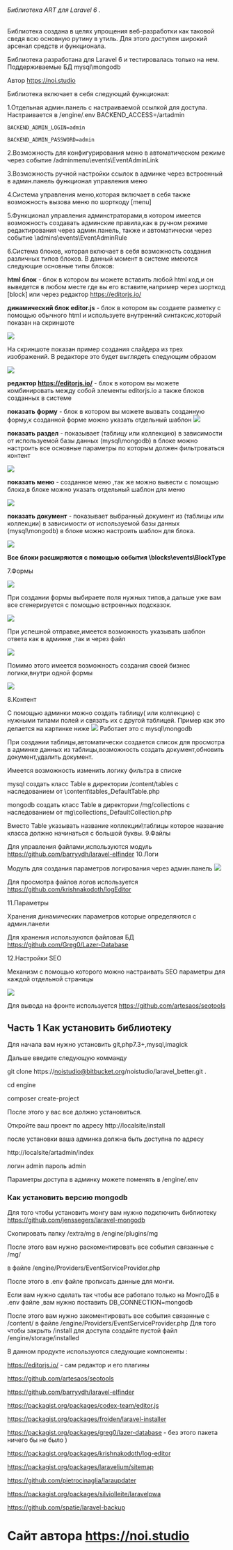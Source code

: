 ###### Библиотека ART для Laravel 6 . 

Библиотека создана в целях упрощения веб-разработки как таковой сведя всю основную рутину в утиль. 
Для этого доступен широкий арсенал средств и функционала. 

Библиотека разработана для Laravel 6 и тестировалась только на нем. Поддерживаемые БД mysql\mongodb

Автор https://noi.studio   

Библиотека включает в себя следующий функционал:

1.Отдельная админ.панель с настраиваемой ссылкой для доступа.
   Настраивается в /engine/.env 
     BACKEND_ACCESS=/artadmin

    BACKEND_ADMIN_LOGIN=admin

	BACKEND_ADMIN_PASSWORD=admin


2.Возможность для конфигурирования меню в автоматическом режиме через событие /adminmenu\events\EventAdminLink

3.Возможность ручной настройки ссылок  в админке через встроенный в админ.панель функционал управления меню

4.Система управления меню,которая включает в себя  также возможность вызова меню по шорткоду [menu]

5.Функционал управления админстраторами,в котором имеется возможность создавать админские правила,как в ручном режиме редактирования через админ.панель,
также и автоматически через событие \admins\events\EventAdminRule

6.Система блоков, которая включает в себя возможность создания  различных типов блоков. В данный момент в системе имеются
 следующие основные  типы блоков:

**html блок** - блок в котором вы можете вставить любой html код,и он выведется  в
 любом месте где вы его вставите,например через шорткод [block] или через редактор https://editorjs.io/

**динамический блок editor.js** -  блок в  котором вы создаете разметку 
с помощью обычного html и используете внутренний синтаксис,который показан на скриншоте 

![](https://i.imgur.com/vEK6WtP.png)

На скриншоте показан пример создания слайдера из трех изображений.
В редакторе это будет выглядеть следующим образом

![](https://i.imgur.com/cyLpPro.png)

**редактор  https://editorjs.io/** -  блок в котором вы можете комбинировать 
между собой элементы editorjs.io а также блоков созданных в системе

**показать форму** - блок в котором вы можете вызвать созданную форму,к созданной 
форме можно указать отдельный шаблон
![](https://i.imgur.com/tF6QqLs.png)

**показать раздел**  - показывает (таблицу или коллекцию) в зависимости от используемой
 базы данных (mysql\mongodb) в блоке можно настроить все основные параметры по которым должен фильтроваться контент

![](https://i.imgur.com/ZvPYCb0.png)

**показать меню** - созданное меню ,так же можно вывести с помощью блока,в блоке можно указать 
отдельный шаблон для меню

![](https://i.imgur.com/Xyd9WlO.png)

**показать документ**  - показывает выбранный документ из  (таблицы или коллекции) в 
зависимости от используемой базы данных (mysql\mongodb) в блоке можно настроить шаблон для блока.

![](https://i.imgur.com/4YDFqda.png)

**Все блоки расширяются с помощью события \blocks\events\BlockType**

7.Формы

![](https://i.imgur.com/5o6qKL7.png)

При создании формы выбираете поля нужных типов,а дальше уже вам все сгенерируется с помощью встроенных подсказок.

![](https://i.imgur.com/X4VK0Cc.png)

При успешной отправке,имеется возможность указывать шаблон ответа как в админке ,так и через файл 

![](https://i.imgur.com/zf8nQzd.png)

Помимо этого имеется возможность создания своей бизнес логики,внутри одной формы

![](https://i.imgur.com/BVfDCQg.png)

8.Контент

С  помощью админки можно создать таблицу( или коллекцию) с нужными типами полей и связать их с другой таблицей. Пример как это делается на картинке ниже
![](https://i.imgur.com/WMpIBhy.png)
Работает это с mysql\mongodb 

При создании таблицы,автоматически создается список для просмотра в админке данных из таблицы,возможность создать документ,обновить документ,удалить документ.

Имеется возможность изменить логику фильтра в списке  

mysql создать класс Table в директории /content/tables с наследованием от \content\tables\_DefaultTable.php

mongodb создать класс Table в директории /mg/collections с наследованием от mg\collections\_DefaultCollection.php

Вместо Table указывать название коллекции\таблицы которое название класса должно начинаться с большой буквы.
9.Файлы 

Для управления файлами,используются модуль https://github.com/barryvdh/laravel-elfinder
10.Логи

Модуль для создания параметров логирования  через админ.панель
![](https://i.imgur.com/CyFIciC.png)

Для просмотра файлов логов используется https://github.com/krishnakodoth/logEditor

11.Параметры 

Хранения динамических параметров которые определяются с админ.панели

Для хранения используются файловая БД https://github.com/Greg0/Lazer-Database

12.Настройки SEO 

Механизм с помощью которого можно настраивать SEO параметры для каждой отдельной страницы 

![](https://i.imgur.com/BHFUMTp.png)

Для вывода на фронте используется https://github.com/artesaos/seotools




## Часть 1 Как установить библиотеку

Для начала вам нужно установить git,php7.3+,mysql,imagick 


Дальше введите следующую комманду 

git clone https://noistudio@bitbucket.org/noistudio/laravel_better.git . 

cd engine 

composer create-project 

После этого у вас все должно установиться.

Откройте ваш проект по адресу http://localsite/install 

после установки ваша админка должна быть доступна по адресу

http://localsite/artadmin/index 

логин admin пароль admin


Параметры доступа в  админку можете поменять в /engine/.env

### Как установить версию mongodb 

Для того чтобы установить монгу  вам нужно подключить библиотеку https://github.com/jenssegers/laravel-mongodb

Скопировать папку /extra/mg в /engine/plugins/mg

После этого вам нужно раскоментировать все события связанные с /mg/ 

в файле /engine/Providers/EventServiceProvider.php


После этого в .env файле прописать данные для монги.

Если вам нужно сделать так чтобы все работало только на МонгоДБ
 в .env файле ,вам нужно поставить DB_CONNECTION=mongodb

После этого вам нужно закоментировать все события связанные с /content/ 
в файле /engine/Providers/EventServiceProvider.php
Для того чтобы закрыть /install для доступа создайте пустой файл /engine/storage/installed



В данном продукте используются следующие компоненты :

https://editorjs.io/ - сам редактор и его плагины

https://github.com/artesaos/seotools 

https://github.com/barryvdh/laravel-elfinder

https://packagist.org/packages/codex-team/editor.js

https://packagist.org/packages/froiden/laravel-installer

https://packagist.org/packages/greg0/lazer-database - без этого пакета ничего бы не было )

https://packagist.org/packages/krishnakodoth/log-editor

https://packagist.org/packages/laravelium/sitemap

https://github.com/pietrocinaglia/laraupdater

https://packagist.org/packages/silviolleite/laravelpwa

https://github.com/spatie/laravel-backup


# Сайт автора https://noi.studio



















